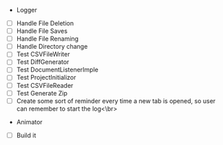 * Logger
- [ ] Handle File Deletion
- [ ] Handle File Saves
- [ ] Handle File Renaming
- [ ] Handle Directory change
- [ ] Test CSVFileWriter
- [ ] Test DiffGenerator
- [ ] Test DocumentListenerImple
- [ ] Test ProjectInitializor
- [ ] Test CSVFileReader
- [ ] Test Generate Zip 
- [ ] Create some sort of reminder every time a new tab is opened, so user can remember to start the log<\br>

* Animator
- [ ] Build it